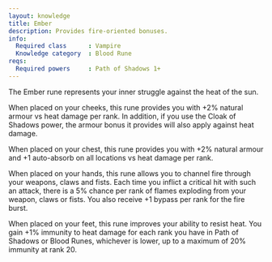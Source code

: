 ```yaml
---
layout: knowledge
title: Ember
description: Provides fire-oriented bonuses.
info:
  Required class      : Vampire
  Knowledge category  : Blood Rune
reqs:
  Required powers     : Path of Shadows 1+
---
```


The Ember rune represents your inner struggle against the heat of the sun.

When placed on your cheeks, this rune provides you with +2% natural armour vs
heat damage per rank.  In addition, if you use the Cloak of Shadows power, the 
armour bonus it provides will also apply against heat damage.

When placed on your chest, this rune provides you with +2% natural armour and 
+1 auto-absorb on all locations vs heat damage per rank.

When placed on your hands, this rune allows you to channel fire through your 
weapons, claws and fists.  Each time you inflict a critical hit with such an 
attack, there is a 5% chance per rank of flames exploding from your weapon, 
claws or fists.  You also receive +1 bypass per rank for the fire burst.

When placed on your feet, this rune improves your ability to resist heat.  You 
gain +1% immunity to heat damage for each rank you have in Path of Shadows or 
Blood Runes, whichever is lower, up to a maximum of 20% immunity at rank 20.